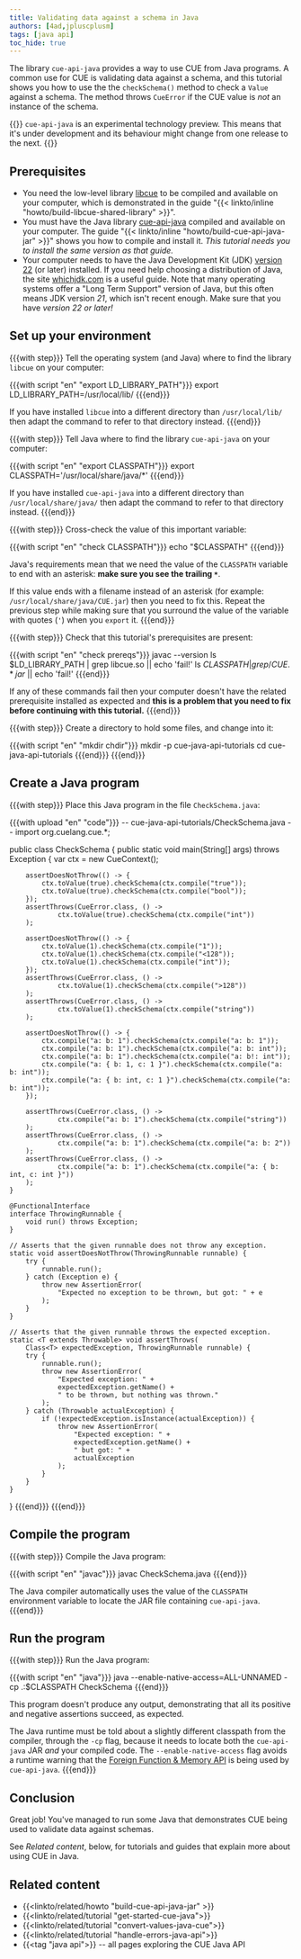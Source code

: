```yaml
---
title: Validating data against a schema in Java
authors: [4ad,jpluscplusm]
tags: [java api]
toc_hide: true
---
```


The library `cue-api-java` provides a way to use CUE from Java programs.
A common use for CUE is validating data against a schema, and this tutorial
shows you how to use the the `checkSchema()` method to check a `Value` against
a schema. The method throws `CueError` if the CUE value is *not* an instance of
the schema.

{{<info>}}
`cue-api-java` is an experimental technology preview. This means that it's
under development and its behaviour might change from one release to the next.
{{</info>}}

## Prerequisites

- You need the low-level library
  [libcue](https://github.com/cue-lang/libcue)
  to be compiled and available on your computer,
  which is demonstrated in the guide
  "{{< linkto/inline "howto/build-libcue-shared-library" >}}".
- You must have the Java library
  [cue-api-java](https://github.com/cue-lang/cue-api-java)
  compiled and available on your computer. The guide
  "{{< linkto/inline "howto/build-cue-api-java-jar" >}}"
  shows you how to compile and install it.
  *This tutorial needs you to install the same version as that guide.*
- Your computer needs to have the Java Development Kit (JDK)
  [version 22](https://openjdk.org/projects/jdk/22/)
  (or later) installed. If you need help choosing a distribution of Java,
  the site [whichjdk.com](https://whichjdk.com) is a useful guide.
  Note that many operating systems offer a "Long Term Support" version of Java,
  but this often means JDK version *21*, which isn't recent enough.
  Make sure that you have *version 22 or later!*

## Set up your environment

{{{with step}}}
Tell the operating system (and Java) where to find the library `libcue` on your
computer:

{{{with script "en" "export LD_LIBRARY_PATH"}}}
export LD_LIBRARY_PATH=/usr/local/lib/
{{{end}}}

If you have installed `libcue` into a different directory than `/usr/local/lib/`
then adapt the command to refer to that directory instead.
{{{end}}}

{{{with step}}}
Tell Java where to find the library `cue-api-java` on your computer:

{{{with script "en" "export CLASSPATH"}}}
export CLASSPATH='/usr/local/share/java/*'
{{{end}}}

If you have installed `cue-api-java` into a different directory than
`/usr/local/share/java/` then adapt the command to refer to that directory
instead.
{{{end}}}

{{{with step}}}
Cross-check the value of this important variable:

{{{with script "en" "check CLASSPATH"}}}
echo "$CLASSPATH"
{{{end}}}

Java's requirements mean that we need the value of the `CLASSPATH` variable to
end with an asterisk: **make sure you see the trailing `*`**.

If this value ends with a filename instead of an asterisk (for example:
`/usr/local/share/java/CUE.jar`) then you need to fix this.
Repeat the previous step while making sure that you surround the value of the
variable with quotes (`'`) when you `export` it.
{{{end}}}

{{{with step}}}
Check that this tutorial's prerequisites are present:

{{{with script "en" "check prereqs"}}}
javac --version
ls $LD_LIBRARY_PATH | grep libcue.so || echo 'fail!'
ls $CLASSPATH | grep /CUE.*jar$ || echo 'fail!'
{{{end}}}

If any of these commands fail then your computer doesn't have the related
prerequisite installed as expected and **this is a problem that you need to fix
before continuing with this tutorial.**
{{{end}}}

{{{with step}}}
Create a directory to hold some files, and change into it:

{{{with script "en" "mkdir chdir"}}}
mkdir -p cue-java-api-tutorials
cd cue-java-api-tutorials
{{{end}}}
{{{end}}}

## Create a Java program

{{{with step}}}
Place this Java program in the file `CheckSchema.java`:

{{{with upload "en" "code"}}}
-- cue-java-api-tutorials/CheckSchema.java --
import org.cuelang.cue.*;

public class CheckSchema {
    public static void main(String[] args) throws Exception {
        var ctx = new CueContext();

        assertDoesNotThrow(() -> {
            ctx.toValue(true).checkSchema(ctx.compile("true"));
            ctx.toValue(true).checkSchema(ctx.compile("bool"));
        });
        assertThrows(CueError.class, () ->
                ctx.toValue(true).checkSchema(ctx.compile("int"))
        );

        assertDoesNotThrow(() -> {
            ctx.toValue(1).checkSchema(ctx.compile("1"));
            ctx.toValue(1).checkSchema(ctx.compile("<128"));
            ctx.toValue(1).checkSchema(ctx.compile("int"));
        });
        assertThrows(CueError.class, () ->
                ctx.toValue(1).checkSchema(ctx.compile(">128"))
        );
        assertThrows(CueError.class, () ->
                ctx.toValue(1).checkSchema(ctx.compile("string"))
        );

        assertDoesNotThrow(() -> {
            ctx.compile("a: b: 1").checkSchema(ctx.compile("a: b: 1"));
            ctx.compile("a: b: 1").checkSchema(ctx.compile("a: b: int"));
            ctx.compile("a: b: 1").checkSchema(ctx.compile("a: b!: int"));
            ctx.compile("a: { b: 1, c: 1 }").checkSchema(ctx.compile("a: b: int"));
            ctx.compile("a: { b: int, c: 1 }").checkSchema(ctx.compile("a: b: int"));
        });

        assertThrows(CueError.class, () ->
                ctx.compile("a: b: 1").checkSchema(ctx.compile("string"))
        );
        assertThrows(CueError.class, () ->
                ctx.compile("a: b: 1").checkSchema(ctx.compile("a: b: 2"))
        );
        assertThrows(CueError.class, () ->
                ctx.compile("a: b: 1").checkSchema(ctx.compile("a: { b: int, c: int }"))
        );
    }

    @FunctionalInterface
    interface ThrowingRunnable {
        void run() throws Exception;
    }

    // Asserts that the given runnable does not throw any exception.
    static void assertDoesNotThrow(ThrowingRunnable runnable) {
        try {
            runnable.run();
        } catch (Exception e) {
            throw new AssertionError(
                "Expected no exception to be thrown, but got: " + e
            );
        }
    }

    // Asserts that the given runnable throws the expected exception.
    static <T extends Throwable> void assertThrows(
        Class<T> expectedException, ThrowingRunnable runnable) {
        try {
            runnable.run();
            throw new AssertionError(
                "Expected exception: " +
                expectedException.getName() +
                " to be thrown, but nothing was thrown."
            );
        } catch (Throwable actualException) {
            if (!expectedException.isInstance(actualException)) {
                throw new AssertionError(
                    "Expected exception: " +
                    expectedException.getName() +
                    " but got: " +
                    actualException
                );
            }
        }
    }
}
{{{end}}}
{{{end}}}

## Compile the program

{{{with step}}}
Compile the Java program:

{{{with script "en" "javac"}}}
javac CheckSchema.java
{{{end}}}

The Java compiler automatically uses the value of the `CLASSPATH` environment
variable to locate the JAR file containing `cue-api-java`.
{{{end}}}

## Run the program

{{{with step}}}
Run the Java program:

{{{with script "en" "java"}}}
java --enable-native-access=ALL-UNNAMED -cp .:$CLASSPATH CheckSchema
{{{end}}}

This program doesn't produce any output, demonstrating that all its positive
and negative assertions succeed, as expected.

The Java runtime must be told about a slightly different classpath from the
compiler, through the `-cp` flag, because it needs to locate both the
`cue-api-java` JAR *and* your compiled code. The `--enable-native-access` flag
avoids a runtime warning that the
[Foreign Function & Memory API](https://openjdk.org/jeps/454) is being used by
`cue-api-java`.
{{{end}}}

## Conclusion

Great job! You've managed to run some Java that demonstrates CUE being used to
validate data against schemas.

See *Related content*, below, for tutorials and guides that explain more about
using CUE in Java.

## Related content

- {{<linkto/related/howto "build-cue-api-java-jar" >}}
- {{<linkto/related/tutorial "get-started-cue-java">}}
- {{<linkto/related/tutorial "convert-values-java-cue">}}
- {{<linkto/related/tutorial "handle-errors-java-api">}}
- {{<tag "java api">}} -- all pages exploring the CUE Java API
